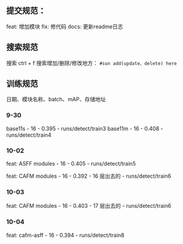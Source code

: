 ## 提交规范：
feat: 增加模块
fix: 修代码
docs: 更新readme日志
## 搜索规范
搜索 ctrl + f 搜索增加/删除/修改地方：
`#sun add(update、delete) here`  
## 训练规范
日期、模块名称、batch、mAP、存储地址
### 9-30
base11s - 16 - 0.395 - runs/detect/train3 
base11m - 16 - 0.408 - runs/detect/train4
### 10-02
feat: ASFF modules - 16 - 0.405 - runs/detect/train5

feat: CAFM modules - 16 - 0.392 - 16 层出去的 - runs/detect/train6

### 10-03
feat: CAFM modules - 16 - 0.403 - 17 层出去的 - runs/detect/train6
### 10-04
feat: cafm-asff - 16 - 0.394 - runs/detect/train8